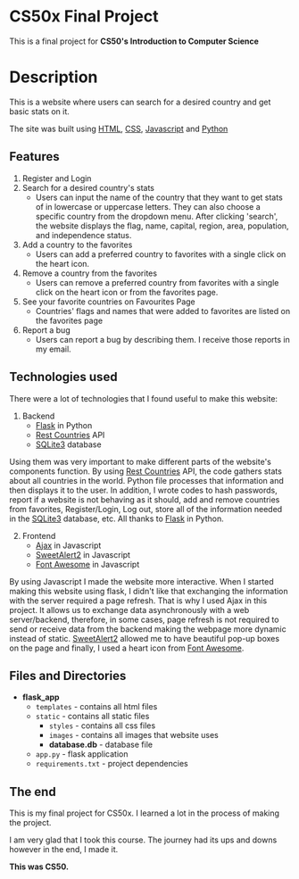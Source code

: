 # CS50x Final Project

This is a final project for **CS50's Introduction to Computer Science**

# Description

This is a website where users can search for a desired country and get basic stats on it. 

The site was built using [HTML](https://en.wikipedia.org/wiki/HTML), [CSS](https://en.wikipedia.org/wiki/CSS), [Javascript](https://en.wikipedia.org/wiki/Javascript) and [Python](https://en.wikipedia.org/wiki/Python)

## Features
1. Register and Login
2. Search for a desired country's stats
   - Users can input the name of the country that they want to get stats of in lowercase or uppercase letters. They can also choose a specific country from the dropdown 
   menu. After clicking 'search', the website displays the flag, name, capital, region, area, population, and independence status.
3. Add a country to the favorites
   - Users can add a preferred country to favorites with a single click on the heart icon.
4. Remove a country from the favorites
   - Users can remove a preferred country from favorites with a single click on the heart icon or from the favorites page.
5. See your favorite countries on Favourites Page
   - Countries' flags and names that were added to favorites are listed on the favorites page
6. Report a bug
   - Users can report a bug by describing them. I receive those reports in my email.

## Technologies used
There were a lot of technologies that I found useful to make this website:
1. Backend
   - [Flask](https://flask.palletsprojects.com/en/2.2.x/) in Python
   - [Rest Countries](https://restcountries.com/) API
   - [SQLite3](https://sqlite.org/index.html) database

Using them was very important to make different parts of the website's components function. By using [Rest Countries](https://restcountries.com/) API, the code gathers stats about all countries in the world. Python file processes that information and then displays it to the user. In addition, I wrote codes to hash passwords, report if a website is not behaving as it should, add and remove countries from favorites, Register/Login, Log out, store all of the information needed in the [SQLite3](https://sqlite.org/index.html) database, etc. All thanks to [Flask](https://flask.palletsprojects.com/en/2.2.x/) in Python.

2. Frontend
   - [Ajax](https://ka.wikipedia.org/wiki/Ajax) in Javascript
   - [SweetAlert2](https://sweetalert2.github.io/) in Javascript
   - [Font Awesome](https://fontawesome.com/) in Javascript

By using Javascript I made the website more interactive. When I started making this website using flask, I didn't like that exchanging the information with the server required a page refresh. That is why I used Ajax in this project. It allows us to exchange data asynchronously with a web server/backend, therefore, in some cases, page refresh is not required to send or receive data from the backend making the webpage more dynamic instead of static. [SweetAlert2](https://sweetalert2.github.io/) allowed me to have beautiful pop-up boxes on the page and finally, I used a heart icon from [Font Awesome](https://fontawesome.com/).

 

 
## Files and Directories
- **flask_app**
   - `templates` - contains all html files
   - `static` - contains all static files
      - `styles` - contains all css files
      - `images` - contains all images that website uses
      - **database.db** - database file
   - `app.py` - flask application
   - `requirements.txt` - project dependencies


## The end

This is my final project for CS50x. I learned a lot in the process of making the project. 

I am very glad that I took this course. The journey had its ups and downs however in the end, I made it.

**This was CS50.**
